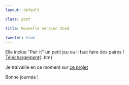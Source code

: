```yaml
---
layout: default

class: post

title: Nouvelle version ICed

tweeter: true
---
```


Elle inclue "Pair It" un petit jeu ou il faut faire des paires !  
[Téléchargement](https://raw.githubusercontent.com/cedced19/iced/master/setup/iced-setup.exe){:.btn}  

Je traivaille en ce moment sur [ce projet](http://fr.openclassrooms.com/forum/sujet/site-web-virtualisocial-com)  

Bonne journée !    
